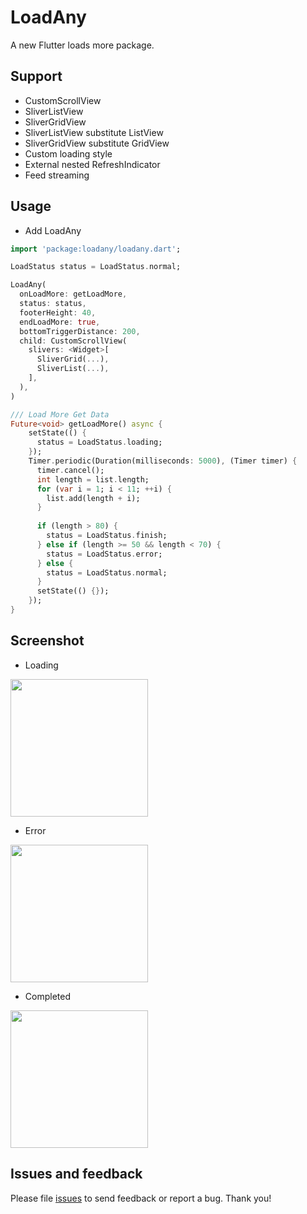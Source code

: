 # LoadAny

A new Flutter loads more package.

## Support

* CustomScrollView
* SliverListView
* SliverGridView
* SliverListView substitute ListView
* SliverGridView substitute GridView
* Custom loading style
* External nested RefreshIndicator
* Feed streaming

## Usage

- Add LoadAny

```Dart
import 'package:loadany/loadany.dart';
```

```Dart
LoadStatus status = LoadStatus.normal;

LoadAny(
  onLoadMore: getLoadMore,
  status: status,
  footerHeight: 40,
  endLoadMore: true,
  bottomTriggerDistance: 200,
  child: CustomScrollView(
    slivers: <Widget>[
      SliverGrid(...),
      SliverList(...),
    ],
  ),
)

```

```Dart
/// Load More Get Data
Future<void> getLoadMore() async {
    setState(() {
      status = LoadStatus.loading;
    });
    Timer.periodic(Duration(milliseconds: 5000), (Timer timer) {
      timer.cancel();
      int length = list.length;
      for (var i = 1; i < 11; ++i) {
        list.add(length + i);
      }
    
      if (length > 80) {
        status = LoadStatus.finish;
      } else if (length >= 50 && length < 70) {
        status = LoadStatus.error;
      } else {
        status = LoadStatus.normal;
      }
      setState(() {});
    });
}
```

## Screenshot

* Loading

<img src="https://raw.githubusercontent.com/yy1300326388/loadany/develop/example/images/Kapture%2001.gif" width="220"/>

* Error

<img src="https://raw.githubusercontent.com/yy1300326388/loadany/develop/example/images/Kapture%2002.gif" width="220"/>

* Completed

<img src="https://raw.githubusercontent.com/yy1300326388/loadany/develop/example/images/Kapture%2003.gif" width="220"/>

## Issues and feedback

Please file [issues](https://github.com/yy1300326388/loadany/issues/new) to send feedback or report a bug. Thank you!